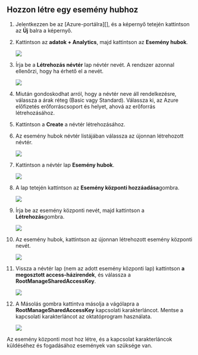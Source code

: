 ## <a name="create-an-event-hub"></a>Hozzon létre egy esemény hubhoz

1. Jelentkezzen be az [Azure-portálra][], és a képernyő tetején kattintson az **Új** balra a képernyő.

2. Kattintson az **adatok + Analytics**, majd kattintson az **Esemény hubok**.

    ![](./media/event-hubs-create-event-hub/create-event-hub9.png)

3. Írja be a **Létrehozás névtér** lap névtér nevét. A rendszer azonnal ellenőrzi, hogy ha érhető el a nevét.

    ![](./media/event-hubs-create-event-hub/create-event-hub1.png)

4. Miután gondoskodhat arról, hogy a névtér neve áll rendelkezésre, válassza a árak réteg (Basic vagy Standard). Válassza ki, az Azure előfizetés erőforráscsoport és helyet, ahová az erőforrás létrehozásához. 

2. Kattintson a **Create** a névtér létrehozásához.

6. Az esemény hubok névtér listájában válassza az újonnan létrehozott névtér.      

    ![](./media/event-hubs-create-event-hub/create-event-hub2.png)

7. Kattintson a névtér lap **Esemény hubok**.

    ![](./media/event-hubs-create-event-hub/create-event-hub3.png)

8. A lap tetején kattintson az **Esemény központi hozzáadása**gombra.

    ![](./media/event-hubs-create-event-hub/create-event-hub4.png)

3. Írja be az esemény központi nevét, majd kattintson a **Létrehozás**gombra.

    ![](./media/event-hubs-create-event-hub/create-event-hub5.png)

4. Az esemény hubok, kattintson az újonnan létrehozott esemény központi nevét. 

    ![](./media/event-hubs-create-event-hub/create-event-hub6.png)

5. Vissza a névtér lap (nem az adott esemény központi lap) kattintson **a megosztott access-házirendek**, és válassza a **RootManageSharedAccessKey**.

    ![](./media/event-hubs-create-event-hub/create-event-hub7.png)

5. A Másolás gombra kattintva másolja a vágólapra a **RootManageSharedAccessKey** kapcsolati karakterláncot. Mentse a kapcsolati karakterláncot az oktatóprogram használata.

    ![](./media/event-hubs-create-event-hub/create-event-hub8.png)

Az esemény központi most hoz létre, és a kapcsolat karakterláncok küldéséhez és fogadásához események van szüksége van.

[Azure portál]: https://portal.azure.com/